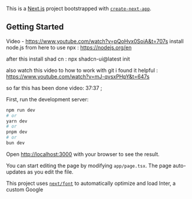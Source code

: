 This is a [Next.js](https://nextjs.org/) project bootstrapped with [`create-next-app`](https://github.com/vercel/next.js/tree/canary/packages/create-next-app).

## Getting Started

Video - https://www.youtube.com/watch?v=pQoHvx0SoiA&t=707s
install node.js from here  to use npx : 
https://nodejs.org/en

after this install shad cn :
npx shadcn-ui@latest init

also watch this video to how to work with git i found it helpful :
https://www.youtube.com/watch?v=mJ-qvsxPHpY&t=647s

so far this has been done video: 37:37 ;


First, run the development server:

```bash
npm run dev
# or
yarn dev
# or
pnpm dev
# or
bun dev
```

Open [http://localhost:3000](http://localhost:3000) with your browser to see the result.

You can start editing the page by modifying `app/page.tsx`. The page auto-updates as you edit the file.

This project uses [`next/font`](https://nextjs.org/docs/basic-features/font-optimization) to automatically optimize and load Inter, a custom Google 

